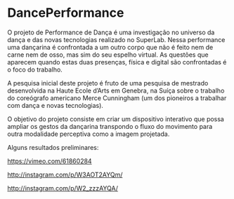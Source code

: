 DancePerformance
================

O projeto de Performance de Dança é uma investigação no universo da dança e das novas tecnologias realizado no SuperLab.
Nessa performance uma dançarina é confrontada a um outro corpo que não é feito nem de carne nem de osso, mas sim do seu espelho virtual.
As questões que aparecem quando estas duas presenças, física e digital são confrontadas é o foco do trabalho.

A pesquisa inicial deste projeto é fruto de uma pesquisa de mestrado desenvolvida na Haute Ecole d’Arts em Genebra, na Suíça sobre o trabalho do coreógrafo americano Merce Cunningham (um dos pioneiros a trabalhar com dança e novas tecnologias).

O objetivo do projeto consiste em criar um dispositivo interativo que possa ampliar os gestos da dançarina transpondo o fluxo do movimento para outra modalidade perceptiva como a imagem projetada.

Alguns resultados preliminares:

https://vimeo.com/61860284

http://instagram.com/p/W3AOT2AYQm/

http://instagram.com/p/W2_zzzAYQA/
